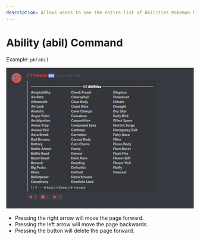 ```yaml
---
description: Allows users to see the entire list of Abilities Pokemon have.
---
```


# Ability \(abil\) Command

Example: `pb!abil`

![is what Pokebot will display](../.gitbook/assets/abilities.PNG)

* Pressing the right arrow will move the page forward.
* Pressing the left arrow will move the page backwards.
* Pressing the button will delete the page forward.


